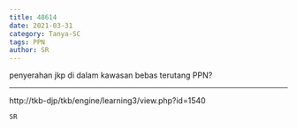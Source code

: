 ```yaml
---
title: 48614
date: 2021-03-31
category: Tanya-SC
tags: PPN
author: SR
---
```


penyerahan jkp di dalam kawasan bebas terutang PPN?

---

http://tkb-djp/tkb/engine/learning3/view.php?id=1540

`SR`
